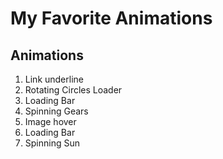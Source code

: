 # My Favorite Animations

## Animations

1. Link underline
2. Rotating Circles Loader
3. Loading Bar
4. Spinning Gears
5. Image hover
6. Loading Bar
7. Spinning Sun